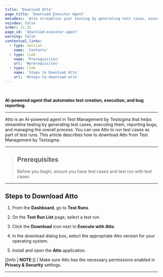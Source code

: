```yaml
---
title: 'Download Atto'
page_title: 'Download Executor Agent'
metadesc: 'Atto streamlins your testing by generating test cases, executing them, reporting bugs, and managing the overall process | Learn'
noindex: false
order: 11.31
page_id: 'download-executor-agent'
warning: false
contextual_links:
  - type: section
    name: 'Contents'
  - type: link
    name: 'Prerequisites'
    url: '#prerequisites'
  - type: link
    name: 'Steps to Download Atto'
    url: '#steps-to-download-atto'
---
```


<br>

**AI-powered agent that automates test creation, execution, and bug reporting.**

---

Atto is an AI-powered agent in Test Management by Testsigma that helps streamline testing by generating test cases, executing them, reporting bugs, and managing the overall process. You can use Atto to run test cases as part of test runs. This article describes how to download Atto from Test Management by Testsigma.

---

> ## **Prerequisites**
>
> Before you begin, ensure you have test cases and test run with test cases.

---

## **Steps to Download Atto**

1. From the **Dashboard**, go to **Test Runs**.

2. On the **Test Run List** page, select a test run.

3. Click the **Download** icon next to **Execute with Atto**.

4. In the download dialog box, select the appropriate Atto version for your operating system.

5. Install and open the **Atto** application.

[[info | **NOTE**:]]
| Make sure Atto has the necessary permissions enabled in **Privacy & Security** settings.

---

